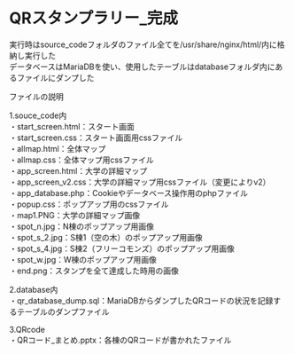 # QRスタンプラリー_完成
 
 実行時はsource_codeフォルダのファイル全てを/usr/share/nginx/html/内に格納し実行した  
 データベースはMariaDBを使い、使用したテーブルはdatabaseフォルダ内にあるファイルにダンプした

ファイルの説明

1.souce_code内  
・start_screen.html：スタート画面  
・start_screen.css：スタート画面用cssファイル  
・allmap.html：全体マップ  
・allmap.css：全体マップ用cssファイル  
・app_screen.html：大学の詳細マップ  
・app_screen_v2.css：大学の詳細マップ用cssファイル（変更によりv2）  
・app_database.php：Cookieやデータベース操作用のphpファイル  
・popup.css：ポップアップ用のcssファイル  
・map1.PNG：大学の詳細マップ画像  
・spot_n.jpg：N棟のポップアップ用画像  
・spot_s_2.jpg：S棟1（空の木）のポップアップ用画像  
・spot_s_4.jpg：S棟2（フリーコモンズ）のポップアップ用画像  
・spot_w.jpg：W棟のポップアップ用画像  
・end.png：スタンプを全て達成した時用の画像  

2.database内  
・qr_database_dump.sql：MariaDBからダンプしたQRコードの状況を記録するテーブルのダンプファイル  

3.QRcode  
・QRコード_まとめ.pptx：各棟のQRコードが書かれたファイル  
